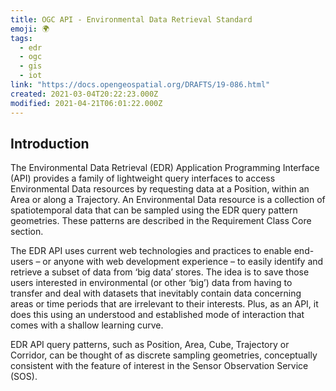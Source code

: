 ```yaml
---
title: OGC API - Environmental Data Retrieval Standard
emoji: 🌍
tags:
  - edr
  - ogc
  - gis
  - iot
link: "https://docs.opengeospatial.org/DRAFTS/19-086.html"
created: 2021-03-04T20:22:23.000Z
modified: 2021-04-21T06:01:22.000Z
---
```


## Introduction

The Environmental Data Retrieval (EDR) Application Programming Interface (API) provides a family of lightweight query interfaces to access Environmental Data resources by requesting data at a Position, within an Area or along a Trajectory. An Environmental Data resource is a collection of spatiotemporal data that can be sampled using the EDR query pattern geometries. These patterns are described in the Requirement Class Core section.

The EDR API uses current web technologies and practices to enable end-users – or anyone with web development experience – to easily identify and retrieve a subset of data from ‘big data’ stores. The idea is to save those users interested in environmental (or other ‘big’) data from having to transfer and deal with datasets that inevitably contain data concerning areas or time periods that are irrelevant to their interests. Plus, as an API, it does this using an understood and established mode of interaction that comes with a shallow learning curve.

EDR API query patterns, such as Position, Area, Cube, Trajectory or Corridor, can be thought of as discrete sampling geometries, conceptually consistent with the feature of interest in the Sensor Observation Service (SOS).
